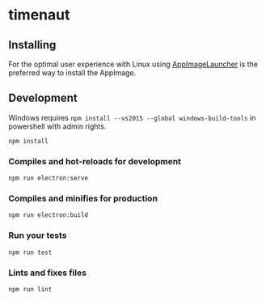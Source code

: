 # timenaut

## Installing

For the optimal user experience with Linux using [AppImageLauncher](https://github.com/TheAssassin/AppImageLauncher) is the preferred way to install the AppImage.

## Development

Windows requires `npm install --vs2015 --global windows-build-tools` in powershell with admin rights.

```
npm install
```

### Compiles and hot-reloads for development
```
npm run electron:serve
```

### Compiles and minifies for production
```
npm run electron:build
```

### Run your tests
```
npm run test
```

### Lints and fixes files
```
npm run lint
```
